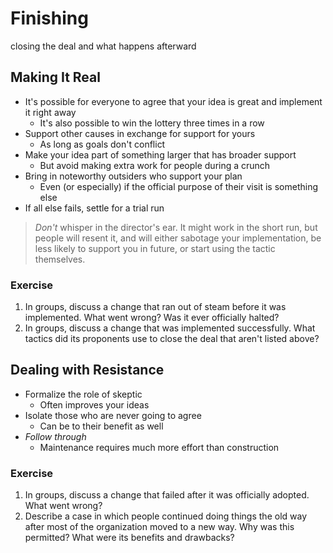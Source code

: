 # Finishing

<p class="subtitle" markdown="1">closing the deal and what happens afterward</p>

## Making It Real

-   It's possible for everyone to agree that your idea is great and implement it right away
    -   It's also possible to win the lottery three times in a row
-   Support other causes in exchange for support for yours
    -   As long as goals don't conflict
-   Make your idea part of something larger that has broader support
    -   But avoid making extra work for people during a crunch
-   Bring in noteworthy outsiders who support your plan
    -   Even (or especially) if the official purpose of their visit is something else
-   If all else fails, settle for a trial run

> *Don't* whisper in the director's ear.
> It might work in the short run,
> but people will resent it,
> and will either sabotage your implementation,
> be less likely to support you in future,
> or start using the tactic themselves.

<section class="exercise" markdown="1">

### Exercise

1.  In groups, discuss a change that ran out of steam before it was implemented.
    What went wrong?
    Was it ever officially halted?
1.  In groups, discuss a change that was implemented successfully.
    What tactics did its proponents use to close the deal that aren't listed above?

</section>

## Dealing with Resistance

-   Formalize the role of skeptic
    -   Often improves your ideas
-   Isolate those who are never going to agree
    -   Can be to their benefit as well
-   *Follow through*
    -   Maintenance requires much more effort than construction

<section class="exercise" markdown="1">

### Exercise

1.  In groups, discuss a change that failed after it was officially adopted.
    What went wrong?
1.  Describe a case in which people continued doing things the old way
    after most of the organization moved to a new way.
    Why was this permitted?
    What were its benefits and drawbacks?

</section>
